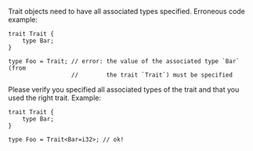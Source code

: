 Trait objects need to have all associated types specified. Erroneous code
example:

```compile_fail,E0191
trait Trait {
    type Bar;
}

type Foo = Trait; // error: the value of the associated type `Bar` (from
                  //        the trait `Trait`) must be specified
```

Please verify you specified all associated types of the trait and that you
used the right trait. Example:

```
trait Trait {
    type Bar;
}

type Foo = Trait<Bar=i32>; // ok!
```
